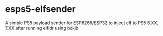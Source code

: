 # esps5-elfsender
A simple PS5 payload sender for ESP8266/ESP32 to inject elf to PS5 6.XX, 7.XX after running elfldr using bd-jb
